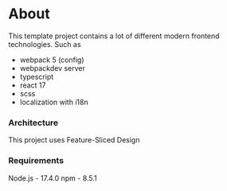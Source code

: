 # About 
This template project contains a lot of different modern frontend technologies. 
Such as 
- webpack 5 (config)
- webpackdev server
- typescript
- react 17 
- scss 
- localization with i18n

### Architecture 
This project uses Feature-Sliced Design 

### Requirements
Node.js - 17.4.0
npm  - 8.5.1
